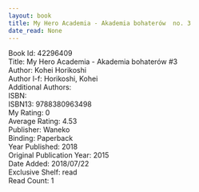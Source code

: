 ```yaml
---
layout: book
title: My Hero Academia - Akademia bohaterów  no. 3
date_read: None
---
```


Book Id: 42296409<br />
Title: My Hero Academia - Akademia bohaterów #3<br />
Author: Kohei Horikoshi<br />
Author l-f: Horikoshi, Kohei<br />
Additional Authors: <br />
ISBN: <br />
ISBN13: 9788380963498<br />
My Rating: 0<br />
Average Rating: 4.53<br />
Publisher: Waneko<br />
Binding: Paperback<br />
Year Published: 2018<br />
Original Publication Year: 2015<br />
Date Added: 2018/07/22<br />
Exclusive Shelf: read<br />
Read Count: 1<br />

